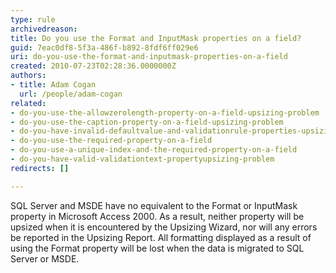 ```yaml
---
type: rule
archivedreason: 
title: Do you use the Format and InputMask properties on a field?
guid: 7eac0df8-5f3a-486f-b892-8fdf6ff029e6
uri: do-you-use-the-format-and-inputmask-properties-on-a-field
created: 2010-07-23T02:28:36.0000000Z
authors:
- title: Adam Cogan
  url: /people/adam-cogan
related:
- do-you-use-the-allowzerolength-property-on-a-field-upsizing-problem
- do-you-use-the-caption-property-on-a-field-upsizing-problem
- do-you-have-invalid-defaultvalue-and-validationrule-properties-upsizing-problem
- do-you-use-the-required-property-on-a-field
- do-you-use-a-unique-index-and-the-required-property-on-a-field
- do-you-have-valid-validationtext-propertyupsizing-problem
redirects: []

---
```


SQL Server and MSDE have no equivalent to the Format or InputMask property in Microsoft Access 2000. As a result, neither property will be upsized when it is encountered by the Upsizing Wizard, nor will any errors be reported in the Upsizing Report. All formatting displayed as a result of using the Format property will be lost when the data is migrated to SQL Server or MSDE.  
<!--endintro-->
